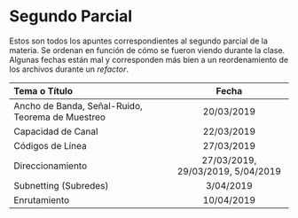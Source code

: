 # Segundo Parcial

Estos son todos los apuntes correspondientes al segundo parcial de la materia. Se ordenan en función de cómo se fueron viendo durante la clase. Algunas fechas están mal y corresponden más bien a un reordenamiento de los archivos durante un *refactor*.

| Tema o Título                                    |         Fecha          |
| :----------------------------------------------- | :--------------------: |
| Ancho de Banda, Señal-Ruido, Teorema de Muestreo |       20/03/2019       |
| Capacidad de Canal                               |       22/03/2019       |
| Códigos de Línea                                 |       27/03/2019       |
| Direccionamiento                                 | 27/03/2019, 29/03/2019, 5/04/2019 |
| Subnetting (Subredes)                            |       3/04/2019        |
|Enrutamiento|10/04/2019|
